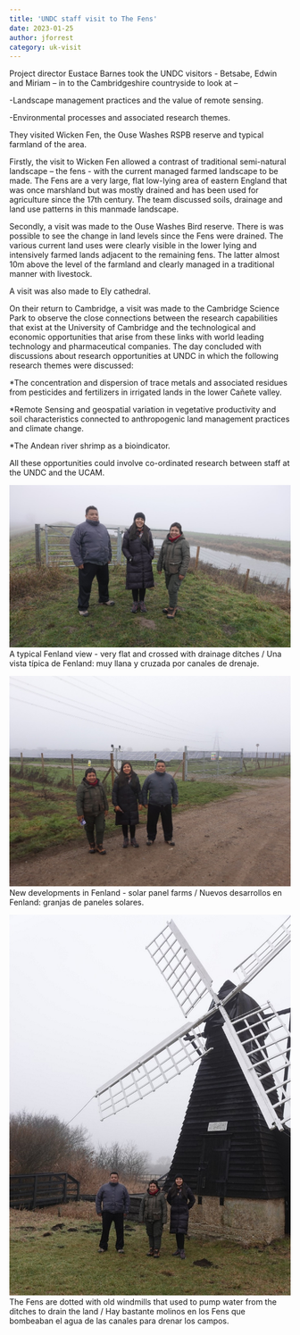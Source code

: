 ```yaml
---
title: 'UNDC staff visit to The Fens'
date: 2023-01-25
author: jforrest
category: uk-visit
---
```


Project director Eustace Barnes took the UNDC visitors - Betsabe, Edwin and Miriam – in to the Cambridgeshire countryside to look at –

-Landscape management practices and the value of remote sensing. 

-Environmental processes and associated research themes. 

They visited Wicken Fen, the Ouse Washes RSPB reserve and typical farmland of the area.

Firstly, the visit to Wicken Fen allowed a contrast of traditional semi-natural landscape – the fens - with the current managed farmed landscape to be made. The Fens are a very large, flat low-lying area of eastern England that was once marshland but was mostly drained and has been used for agriculture since the 17th century. The team discussed soils, drainage and land use patterns in this manmade landscape. 

Secondly, a visit was made to the Ouse Washes Bird reserve. There is was possible to see the change in land levels since the Fens were drained. The various current land uses were clearly visible in the lower lying and intensively farmed lands adjacent to the remaining fens. The latter almost 10m above the level of the farmland and clearly managed in a traditional manner with livestock.

A visit was also made to Ely cathedral.

On their return to Cambridge, a visit was made to the Cambridge Science Park to observe the close connections between the research capabilities that exist at the University of Cambridge and the technological and economic opportunities that arise from these links with world leading technology and pharmaceutical companies.
The day concluded with discussions about research opportunities at UNDC in which the following research themes were discussed:

*The concentration and dispersion of trace metals and associated residues from pesticides and fertilizers in irrigated lands in the lower Cañete valley.  

*Remote Sensing and geospatial variation in vegetative productivity and soil characteristics connected to anthropogenic land management practices and climate change.  

*The Andean river shrimp as a bioindicator.

All these opportunities could involve co-ordinated research between staff at the UNDC and the UCAM.


![UNDC UK visit](/assets/posts/Fens1.jpg)
A typical Fenland view - very flat and crossed with drainage ditches / Una vista típica de Fenland: muy llana y cruzada por canales de drenaje.

![UNDC UK visit](/assets/posts/Fens2.jpg)
New developments in Fenland - solar panel farms / Nuevos desarrollos en Fenland: granjas de paneles solares.

![UNDC UK visit](/assets/posts/Fens3.jpg)
The Fens are dotted with old windmills that used to pump water from the ditches to drain the land / Hay bastante molinos en los Fens que bombeaban el agua de las canales para drenar los campos.

